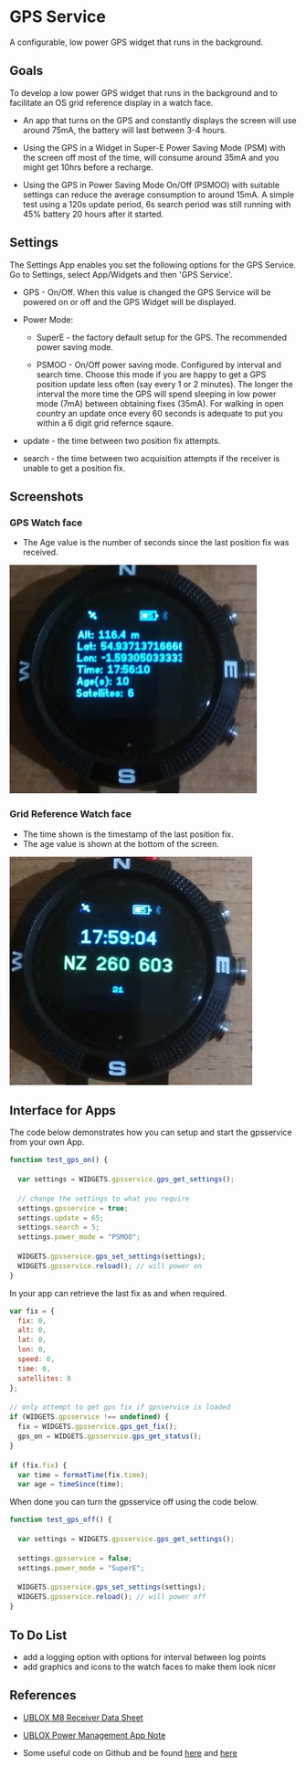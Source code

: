 # GPS Service

A configurable, low power GPS widget that runs in the background.

## Goals

To develop a low power GPS widget that runs in the background and to
facilitate an OS grid reference display in a watch face.


* An app that turns on the GPS and constantly displays the screen
  will use around 75mA, the battery will last between 3-4 hours.

* Using the GPS in a Widget in Super-E Power Saving Mode (PSM) with
  the screen off most of the time, will consume around 35mA and you
  might get 10hrs before a recharge.
  
* Using the GPS in Power Saving Mode On/Off (PSMOO) with suitable
  settings can reduce the average consumption to around 15mA.  A
  simple test using a 120s update period, 6s search period was still
  running with 45% battery 20 hours after it started.


## Settings

The Settings App enables you set the following options for the GPS
Service.  Go to Settings, select App/Widgets and then 'GPS Service'.

- GPS - On/Off.  When this value is changed the GPS Service will be
  powered on or off and the GPS Widget will be displayed.

- Power Mode:

   - SuperE - the factory default setup for the GPS. The recommended
   power saving mode.

   - PSMOO - On/Off power saving mode. Configured by interval and
   search time. Choose this mode if you are happy to get a GPS
   position update less often (say every 1 or 2 minutes). The longer
   the interval the more time the GPS will spend sleeping in low
   power mode (7mA) between obtaining fixes (35mA).  For walking in
   open country an update once every 60 seconds is adequate to put
   you within a 6 digit grid refernce sqaure.

- update - the time between two position fix attempts.

- search - the time between two acquisition attempts if the receiver
  is unable to get a position fix.



## Screenshots
### GPS Watch face

* The Age value is the number of seconds since the last position fix was received.

![](gps_face.jpg)

### Grid Reference Watch face

* The time shown is the timestamp of the last position fix.
* The age value is shown at the bottom of the screen. 

![](osref_face.jpg)

## Interface for Apps

The code below demonstrates how you can setup and start the gpsservice from your own App.

```js
function test_gps_on() {

  var settings = WIDGETS.gpsservice.gps_get_settings();

  // change the settings to what you require
  settings.gpsservice = true;
  settings.update = 65;
  settings.search = 5;
  settings.power_mode = "PSMOO";
  
  WIDGETS.gpsservice.gps_set_settings(settings);
  WIDGETS.gpsservice.reload(); // will power on
}
```

In your app can retrieve the last fix as and when required.

```js
var fix = {
  fix: 0,
  alt: 0,
  lat: 0,
  lon: 0,
  speed: 0,
  time: 0,
  satellites: 0
};

// only attempt to get gps fix if gpsservice is loaded
if (WIDGETS.gpsservice !== undefined) {
  fix = WIDGETS.gpsservice.gps_get_fix();
  gps_on = WIDGETS.gpsservice.gps_get_status();
}

if (fix.fix) {
  var time = formatTime(fix.time);
  var age = timeSince(time);
```

When done you can turn the gpsservice off using the code below.

```js
function test_gps_off() {

  var settings = WIDGETS.gpsservice.gps_get_settings();

  settings.gpsservice = false;
  settings.power_mode = "SuperE";
  
  WIDGETS.gpsservice.gps_set_settings(settings);
  WIDGETS.gpsservice.reload(); // will power off
}
```

## To Do List
* add a logging option with options for interval between log points
* add graphics and icons to the watch faces to make them look nicer


## References

* [UBLOX M8 Receiver Data Sheet](https://www.u-blox.com/sites/default/files/products/documents/u-blox8-M8_ReceiverDescrProtSpec_%28UBX-13003221%29.pdf)

* [UBLOX Power Management App Note](https://www.u-blox.com/sites/default/files/products/documents/PowerManagement_AppNote_%28UBX-13005162%29.pdf)

* Some useful code on Github and be found [here](https://portal.u-blox.com/s/question/0D52p0000925T00CAE/ublox-max-m8q-getting-stuck-when-sleeping-with-extint-pin-control)
and [here](https://github.com/thasti/utrak/blob/master/gps.c)

